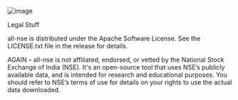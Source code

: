 ![image](https://github.com/user-attachments/assets/cbd8903a-642c-48d8-afb6-58ad18abd67a)

Legal Stuff

all-nse is distributed under the Apache Software License. See the LICENSE.txt file in the release for details.

AGAIN – all-nse is not affiliated, endorsed, or vetted by the National Stock Exchange of India (NSE). It's an open-source tool that uses NSE’s publicly available data, and is intended for research and educational purposes. You should refer to NSE’s terms of use for details on your rights to use the actual data downloaded.